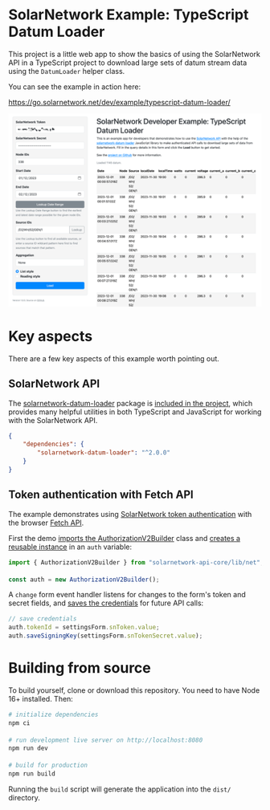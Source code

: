 # SolarNetwork Example: TypeScript Datum Loader

This project is a little web app to show the basics of using the SolarNetwork API
in a TypeScript project to download large sets of datum stream data using the `DatumLoader` helper class.

You can see the example in action here:

<https://go.solarnetwork.net/dev/example/typescript-datum-loader/>

<img alt="Screenshot of the TypeScript Datum Loader app" src="docs/datum-loader-screenshot@2x.png" width="1340">

# Key aspects

There are a few key aspects of this example worth pointing out.

## SolarNetwork API

The [solarnetwork-datum-loader][sn-datum-loader] package is [included in the project][sn-datum-loader-dep], which provides many helpful utilities in both TypeScript and JavaScript for working with the SolarNetwork API.

```json
{
	"dependencies": {
		"solarnetwork-datum-loader": "^2.0.0"
	}
}
```

## Token authentication with Fetch API

The example demonstrates using [SolarNetwork token authentication][sn-api-auth] with the browser [Fetch API][fetch].

First the demo [imports the AuthorizationV2Builder][import-sn-auth] class and [creates a reusable instance][auth-instance] in an `auth` variable:

```ts
import { AuthorizationV2Builder } from "solarnetwork-api-core/lib/net";

const auth = new AuthorizationV2Builder();
```

A `change` form event handler listens for changes to the form's token and secret fields, and [saves the credentials][save-creds] for future API calls:

```ts
// save credentials
auth.tokenId = settingsForm.snToken.value;
auth.saveSigningKey(settingsForm.snTokenSecret.value);
```

# Building from source

To build yourself, clone or download this repository. You need to have
Node 16+ installed. Then:

```sh
# initialize dependencies
npm ci

# run development live server on http://localhost:8080
npm run dev

# build for production
npm run build
```

Running the `build` script will generate the application into the `dist/` directory.

[auth-instance]: https://github.com/SolarNetwork/solarnetwork-example/blob/1.4.0/TypeScript/datum-loader/src/main/ts/sn.ts#L19
[fetch]: https://developer.mozilla.org/en-US/docs/Web/API/Fetch_API
[sn-api-auth]: https://github.com/SolarNetwork/solarnetwork/wiki/SolarNet-API-authentication-scheme-V2
[sn-datum-loader]: https://www.npmjs.com/package/solarnetwork-datum-loader
[sn-datum-loader-dep]: https://github.com/SolarNetwork/solarnetwork-example/blob/1.4.0/TypeScript/datum-loader/package.json#L43
[import-sn-auth]: https://github.com/SolarNetwork/solarnetwork-example/blob/1.4.0/TypeScript/datum-loader/src/main/ts/sn.ts#L2-L5
[save-creds]: https://github.com/SolarNetwork/solarnetwork-example/blob/1.4.0/TypeScript/datum-loader/src/main/ts/sn.ts#L26-L35
